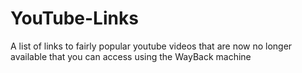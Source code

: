 # YouTube-Links
A list of links to fairly popular youtube videos that are now no longer available that you can access using the WayBack machine
